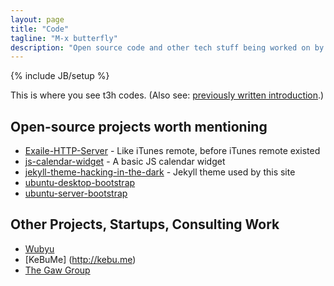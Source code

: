 ```yaml
---
layout: page
title: "Code"
tagline: "M-x butterfly"
description: "Open source code and other tech stuff being worked on by Jonathan Tsai"
---
```

{% include JB/setup %}

This is where you see t3h codes. (Also see: [previously written introduction](/programming/2012/04/03/code-intro/).)

## Open-source projects worth mentioning

* [Exaile-HTTP-Server](https://github.com/jontsai/Exaile-HTTP-Server) - Like iTunes remote, before iTunes remote existed
* [js-calendar-widget](https://github.com/jontsai/js-calendar-widget) - A basic JS calendar widget
* [jekyll-theme-hacking-in-the-dark](https://github.com/jontsai/jekyll-theme-hacking-in-the-dark) - Jekyll theme used by this site
* [ubuntu-desktop-bootstrap](https://github.com/jontsai/ubuntu-desktop-bootstrap)
* [ubuntu-server-bootstrap](https://github.com/jontsai/ubuntu-server-bootstrap)

## Other Projects, Startups, Consulting Work

* [Wubyu](http://wubyu.com)
* [KeBuMe] (http://kebu.me)
* [The Gaw Group](http://thegawgroup.com)
